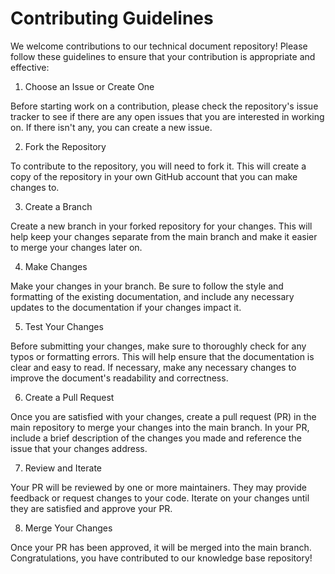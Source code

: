 # Contributing Guidelines
We welcome contributions to our technical document repository! Please follow
these guidelines to ensure that your contribution is appropriate and effective:

1. Choose an Issue or Create One

Before starting work on a contribution, please check the repository's issue
tracker to see if there are any open issues that you are interested in working
on. If there isn't any, you can create a new issue.

2. Fork the Repository

To contribute to the repository, you will need to fork it. This will create a
copy of the repository in your own GitHub account that you can make changes to.

3. Create a Branch

Create a new branch in your forked repository for your changes. This will help
keep your changes separate from the main branch and make it easier to merge your
changes later on.

4. Make Changes

Make your changes in your branch. Be sure to follow the style and formatting of
the existing documentation, and include any necessary updates to the
documentation if your changes impact it.

5. Test Your Changes

Before submitting your changes, make sure to thoroughly check for any typos or
formatting errors. This will help ensure that the documentation is clear and
easy to read. If necessary, make any necessary changes to improve the document's
readability and correctness.

6. Create a Pull Request

Once you are satisfied with your changes, create a pull request (PR) in the main
repository to merge your changes into the main branch. In your PR, include a
brief description of the changes you made and reference the issue that your
changes address.

7. Review and Iterate

Your PR will be reviewed by one or more maintainers. They may provide feedback
or request changes to your code. Iterate on your changes until they are
satisfied and approve your PR.

8. Merge Your Changes

Once your PR has been approved, it will be merged into the main branch.
Congratulations, you have contributed to our knowledge base repository!
